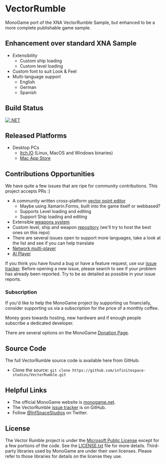 ﻿# VectorRumble
MonoGame port of the XNA VectorRumble Sample, but enhanced to be a more complete publishable game sample.

## Enhancement over standard XNA Sample
* Extensibility
   * Custom ship loading
   * Custom level loading
* Custom font to suit Look & Feel
* Multi-language support
   * English
   * German
   * Spanish

## Build Status
[![.NET](https://github.com/infinitespace-studios/VectorRumble/actions/workflows/build.yml/badge.svg)](https://github.com/infinitespace-studios/VectorRumble/actions/workflows/build.yml)

## Released Platforms
* Desktop PCs
   * [Itch.IO](https://infinitespace-studios.itch.io/vector-rumble) (Linux, MacOS and Windows binaries)
   * [Mac App Store](https://apps.apple.com/gb/app/vector-rumble/id1142799488?mt=12)

## Contributions Opportunities

We have quite a few issues that are ripe for community contributions. This project accepts PRs :)

* A community written cross-platform [vector point editor](https://github.com/infinitespace-studios/VectorRumble/issues/15)
   * Maybe using Xamarin.Forms, built into the game itself or webbased?
   * Supports Level loading and editing
   * Support Ship loading and editing
* Extensible [weapons system](https://github.com/infinitespace-studios/VectorRumble/issues/16)
* Custom level, ship and weapon [repository]() (we'll try to host the best ones on this repo)
* There are several issues open to support more languages, take a look at the list and see if you can help translate
* [Network multi-player](https://github.com/infinitespace-studios/VectorRumble/issues/18)
* [AI Player](https://github.com/infinitespace-studios/VectorRumble/issues/17)

If you think you have found a bug or have a feature request, use our [issue tracker](https://github.com/infinitespace-studios/VectorRumble/issues). 
Before opening a new issue, please search to see if your problem has already been reported.  Try to be as detailed as possible in your issue reports.


### Subscription

If you'd like to help the MonoGame project by supporting us financially, consider supporting us via a subscription for the price of a monthly coffee.

Money goes towards hosting, new hardware and if enough people subscribe a dedicated developer.

There are several options on the MonoGame [Donation Page](http://www.monogame.net/donate/).


## Source Code

The full VectorRumble source code is available here from GitHub:
* Clone the source: `git clone https://github.com/infinitespace-studios/VectorRumble.git`

## Helpful Links

 * The official MonoGame website is [monogame.net](http://www.monogame.net).
 * The VectorRumble [issue tracker](https://github.com/infinitespace-studios/VectorRumble/issues) is on GitHub.
 * Follow [@InfSpaceStudios](https://twitter.com/InfSpaceStudios) on Twitter.

## License

The Vector Rumble project is under the [Microsoft Public License](https://opensource.org/licenses/MS-PL) except for a few portions of the code.  See the [LICENSE.txt](LICENSE.txt) file for more details.  Third-party libraries used by MonoGame are under their own licenses.  Please refer to those libraries for details on the license they use.
